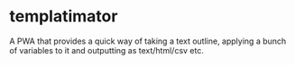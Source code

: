 # templatimator
A PWA that provides a quick way of taking a text outline, applying a bunch of variables to it and outputting as text/html/csv etc.
